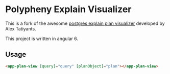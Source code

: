 # Polypheny Explain Visualizer

This is a fork of the awesome [postgres explain plan visualizer](https://github.com/AlexTatiyants/pev) developed by Alex Tatiyants.

This project is written in angular 6.

## Usage

```html
<app-plan-view [query]="query" [planObject]="plan"></app-plan-view>
```
